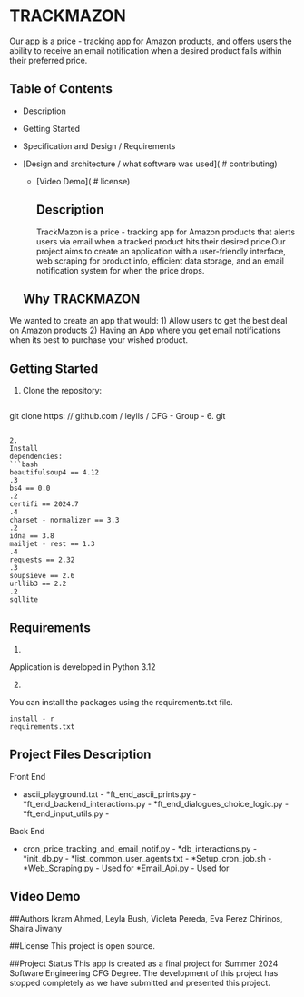 

# TRACKMAZON
Our
app is a
price - tracking
app
for Amazon products, and offers users the ability to receive an email notification when a desired  product falls within their preferred price.



## Table of Contents

- Description
- Getting
Started
- Specification and Design / Requirements
- [Design and architecture / what software was used](  # contributing)
    - [Video Demo](  # license)

        ## Description

        TrackMazon is a
price - tracking
app
for Amazon products that alerts users via email when a tracked product hits their desired price.Our project aims to create an application with a user-friendly interface, web scraping for product info, efficient data storage, and an email notification system for when the price drops.

    ## Why TRACKMAZON
We wanted to create an app that would:
    1) Allow users to get the best deal on Amazon products
    2) Having an App where you get email notifications when its best to purchase your wished product.




## Getting Started
1. Clone the repository:
    ```bash
git
clone
https: // github.com / leylls / CFG - Group - 6.
git
```

2.
Install
dependencies:
```bash
beautifulsoup4 == 4.12
.3
bs4 == 0.0
.2
certifi == 2024.7
.4
charset - normalizer == 3.3
.2
idna == 3.8
mailjet - rest == 1.3
.4
requests == 2.32
.3
soupsieve == 2.6
urllib3 == 2.2
.2
sqllite
```

## Requirements
1.
Application is developed in Python
3.12

2.
You
can
install
the
packages
using
the
requirements.txt
file.

```pip
install - r
requirements.txt
```







## Project Files Description
Front
End
* ascii_playground.txt -
*ft_end_ascii_prints.py -
*ft_end_backend_interactions.py -
*ft_end_dialogues_choice_logic.py -
*ft_end_input_utils.py -

 Back
End
* cron_price_tracking_and_email_notif.py -
*db_interactions.py -
*init_db.py -
*list_common_user_agents.txt -
*Setup_cron_job.sh -
*Web_Scraping.py - Used
for
*Email_Api.py - Used for

## Video Demo






##Authors
Ikram Ahmed, Leyla Bush, Violeta Pereda, Eva Perez Chirinos, Shaira Jiwany



##License
This project is open source.



##Project Status
This app is created as a final project for Summer 2024 Software Engineering CFG Degree.
The development of this project has stopped completely as we have submitted and presented this project.



